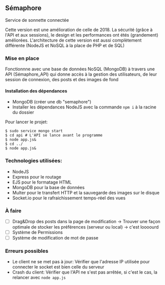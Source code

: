 ## Sémaphore

Service de sonnette connectée

Cette version est une amélioration de celle de 2018. La sécurité (grâce à l'API et aux sessions), le design et les performances ont étés (grandement) améliorées. 
L'architecture de cette version est aussi complètement différente (NodeJS et NoSQL à la place de PHP et de SQL)

### Mise en place
Fonctionnne avec une base de données NoSQL (MongoDB) à travers une API (Sémaphore_API) qui donne accès à la gestion des utilisateurs, de leur session de connexion, des posts et des images de fond
#### Installation des dépendances
* MongoDB (créer une db "semaphore")
* Installer les dépendances NodeJS avec la commande `npm i` à la racine du dossier  

Pour lancer le projet:
```shell
$ sudo service mongo start
$ cd api # L'API se lance avant le programme
$ node app.js&
$ cd ../
$ node app.js&
```

### Technologies utilisées:
* NodeJS
* Express pour le routage
* EJS pour le formatage HTML
* MongoDB pour la base de données
* Multer pour le transfert HTTP et la sauvegarde des images sur le disque
* Socket.io pour le rafraichissement temps-réel des vues

### À faire
- [ ] Drag&Drop des posts dans la page de modification -> Trouver une façon optimale de stocker les préférences (serveur ou local) -> c'est loooourd
- [ ] Système de Permissions
- [ ] Système de modification de mot de passe

### Erreurs possibles
- Le client ne se met pas à jour: Vérifier que l'adresse IP utilisée pour connecter le socket est bien celle du serveur
- Crash du client: Vérifier que l'API ne s'est pas arrêtée, si c'est le cas, la relancer avec `node app.js`